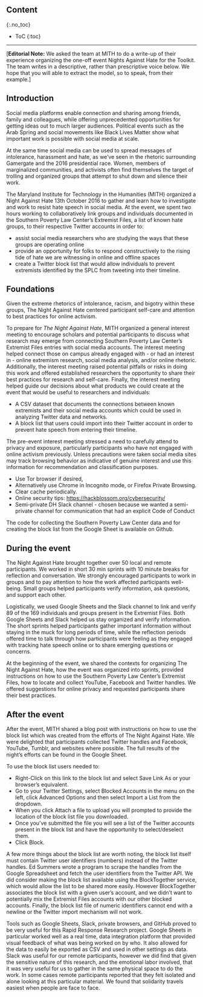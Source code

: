 ## Content
{:.no_toc}

* ToC
{:toc}

---

[**Editorial Note:** We asked the team at MITH to do a write-up of their experience organizing the one-off event Nights Against Hate for the Toolkit. The team writes in a descriptive, rather than prescriptive voice below. We hope that you will able to extract the model, so to speak, from their example.]

## Introduction

Social media platforms enable connection and sharing among friends, family and colleagues, while offering unprecedented opportunities for getting ideas out to much larger audiences. Political events such as the Arab Spring and social movements like Black Lives Matter show what important work is possible with social media at scale.

At the same time social media can be used to spread messages of intolerance, harassment and hate, as we’ve seen in the rhetoric surrounding Gamergate and the 2016 presidential race. Women, members of marginalized communities, and activists often find themselves the target of trolling and organized groups that attempt to shut down and silence their work. 

The Maryland Institute for Technology in the Humanities (MITH) organized a Night Against Hate 13th  October 2016 to gather and learn how to investigate and work to resist hate speech in social media. At the event, we spent two hours working to collaboratively link groups and individuals documented in the Southern Poverty Law Center’s Extremist Files, a list of known hate groups, to their respective Twitter accounts in order to:

- assist social media researchers who are studying the ways that these groups are operating online
- provide an opportunity for folks to respond constructively to the rising tide of hate we are witnessing in online and offline spaces
- create a Twitter block list that would allow individuals to prevent extremists identified by the SPLC from tweeting into their timeline. 

## Foundations 

Given the extreme rhetorics of intolerance, racism, and bigotry within these groups, The Night Against Hate centered participant self-care and attention to best practices for online activism. 

To prepare for *The Night Against Hate*, MITH organized a general interest meeting to encourage scholars and potential participants to discuss what research may emerge from connecting Southern Poverty Law Center’s Extremist Files entries with social media accounts. The interest meeting helped connect those on campus already engaged with - or had an interest in - online extremism research, social media analysis, and/or online rhetoric. Additionally, the interest meeting raised potential pitfalls or risks in doing this work and offered established researchers the opportunity to share their best practices for research and self-care. Finally, the interest meeting helped guide our decisions about what products we could create at the event that would be useful to researchers and individuals: 

- A CSV dataset that documents the connections between known extremists and their social media accounts which could be used in analyzing Twitter data and networks.
- A block list that users could import into their Twitter account in order to prevent hate speech from entering their timeline.

The pre-event interest meeting stressed a need to carefully attend to privacy and exposure, particularly participants who have not engaged with online activism previously. Unless precautions were taken social media sites may track browsing behavior as indicative of genuine interest and use this information for recommendation and classification purposes.

- Use Tor browser if desired, 
- Alternatively use Chrome in Incognito mode, or Firefox Private Browsing.
- Clear cache periodically.
- Online security tips: https://hackblossom.org/cybersecurity/ 
- Semi-private DH Slack channel - chosen because we wanted a semi-private channel for communication that had an explicit Code of Conduct
 
The code for collecting the Southern Poverty Law Center data and for creating the block list from the Google Sheet is available on Github.

## During the event

The Night Against Hate brought together over 50 local and remote participants. We worked in short 30 min sprints with 10 minute breaks for reflection and conversation. We strongly encouraged participants to work in groups and to pay attention to how the work affected participants well-being. Small groups helped participants verify information, ask questions, and support each other.

Logistically, we used Google Sheets and the Slack channel to link and verify 89 of the 169 individuals and groups present in the Extremist Files. Both Google Sheets and Slack helped us stay organized and verify information. The short sprints helped participants gather important information without staying in the muck for long periods of time, while the reflection periods offered time to talk through how participants were feeling as they engaged with tracking hate speech online or to share emerging questions or concerns. 

At the beginning of the event, we shared the contexts for organizing The Night Against Hate, how the event was organized into sprints, provided instructions on how to use the Southern Poverty Law Center’s Extremist Files, how to locate and collect YouTube, Facebook and Twitter handles. We offered suggestions for online privacy and requested participants share their best practices.

## After the event

After the event, MITH shared a blog post with instructions on how to use the block list which was created from the efforts of The Night Against Hate. We were delighted that participants collected Twitter handles and Facebook, YouTube, Tumblr, and websites where possible. The full results of the night’s efforts can be found in the Google Sheet. 

To use the block list users needed to:

- Right-Click on this link to the block list and select Save Link As or your browser’s equivalent.
- Go to your Twitter Settings, select Blocked Accounts in the menu on the left, click Advanced Options and then select Import a List from the dropdown.
- When you click Attach a file to upload you will prompted to provide the location of the block list file you downloaded.
- Once you’ve submitted the file you will see a list of the Twitter accounts present in the block list and have the opportunity to select/deselect them.
- Click Block.

A few more things about the block list are worth noting, the block list itself must contain Twitter user identifiers (numbers) instead of the Twitter handles. Ed Summers wrote a program to scrape the handles from the Google Spreadsheet and fetch the user identifiers from the Twitter API. We did consider making the block list available using the BlockTogether service, which would allow the list to be shared more easily. However BlockTogether associates the block list with a given user’s account, and we didn’t want to potentially mix the Extremist Files accounts with our other blocked accounts. Finally, the block list file of numeric identifiers cannot end with a newline or the Twitter import mechanism will not work.

Tools such as Google Sheets, Slack, private browsers, and GitHub proved to be very useful for this Rapid Response Research project. Google Sheets in particular worked well as a real time, data integration platform that provided visual feedback of what was being worked on by who. It also allowed for the data to easily be exported as CSV and used in other settings as data. Slack was useful for our remote participants, however we did find that given the sensitive nature of this research, and the emotional labor involved, that it was very useful for us to gather in the same physical space to do the work. In some cases remote participants reported that they felt isolated and alone looking at this particular material. We found that solidarity travels easiest when people are face to face.



